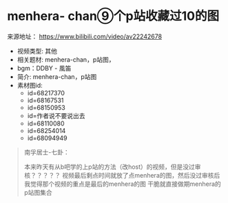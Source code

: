  menhera- chan⑨个p站收藏过10的图
 =====

来源地址：
https://www.bilibili.com/video/av22242678


- 视频类型: 其他
- 相关题材: menhera-chan，p站图，
- bgm：DDBY - 風笛
- 简介: menhera-chan，p站图
- 素材图id:
  - id=68217370
  - id=68167531
  - id=68150953
  - id=作者说不要说出去
  - id=68110080
  - id=68254014
  - id=68094949

> 南孚居士-七卦：
>
> 本来昨天有从b吧学的上p站的方法（改host）的视频，但是没过审核？？？？？ 视频最后剩点时间就放了点menhera的图，然后没过审核后我觉得那个视频的重点是最后的menhera的图 干脆就直接做期menhera的p站图集合
